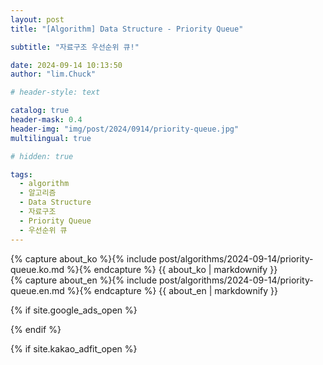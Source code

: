 ```yaml
---
layout: post
title: "[Algorithm] Data Structure - Priority Queue"

subtitle: "자료구조 우선순위 큐!"

date: 2024-09-14 10:13:50
author: "lim.Chuck"

# header-style: text

catalog: true
header-mask: 0.4
header-img: "img/post/2024/0914/priority-queue.jpg"
multilingual: true

# hidden: true

tags:
  - algorithm
  - 알고리즘
  - Data Structure
  - 자료구조
  - Priority Queue
  - 우선순위 큐
---
```


<div class="ko post-container">
    {% capture about_ko %}{% include post/algorithms/2024-09-14/priority-queue.ko.md %}{% endcapture %}
    {{ about_ko | markdownify }}
</div>
<div class="en post-container">
    {% capture about_en %}{% include post/algorithms/2024-09-14/priority-queue.en.md %}{% endcapture %}
    {{ about_en | markdownify }}
</div>

{% if site.google_ads_open %}

<script async src="https://pagead2.googlesyndication.com/pagead/js/adsbygoogle.js?client=ca-pub-3587550545741227" crossorigin="anonymous"></script>

<ins class="adsbygoogle" style="display:block" data-ad-client="{{site.googl_ca_pub}}" data-ad-slot="4449058731"
  data-ad-format="auto" data-full-width-responsive="true"></ins>

<script>(adsbygoogle = window.adsbygoogle || []).push({});</script>

{% endif %}

{% if site.kakao_adfit_open %}
<ins class="kakao_ad_area" style="display:none;" data-ad-unit="DAN-PCSCzPH4DUFDJxkc" data-ad-width="728"
  data-ad-height="90" />
{% endif %}
